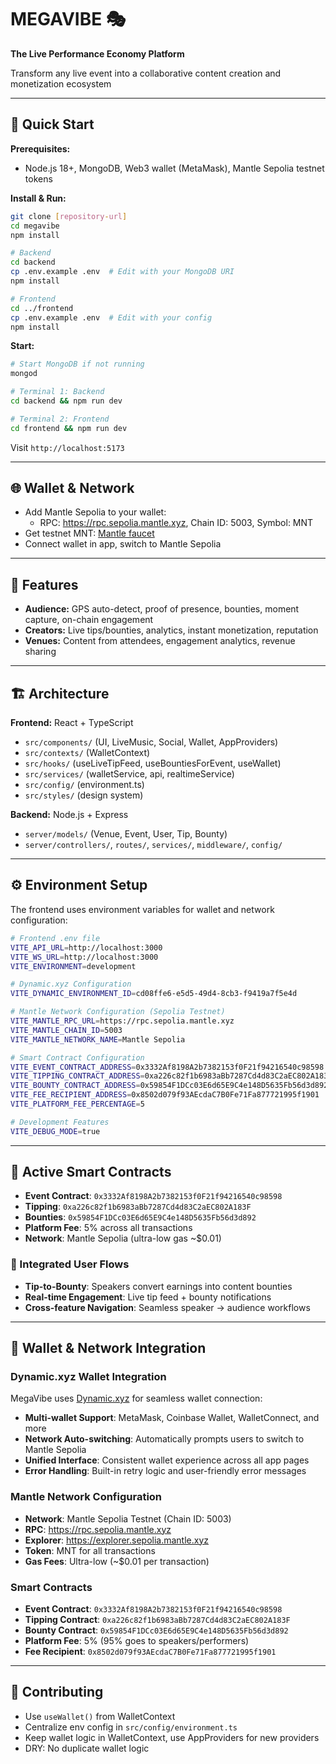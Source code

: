 # MEGAVIBE 🎭

**The Live Performance Economy Platform**

Transform any live event into a collaborative content creation and monetization ecosystem

---

## 🚀 Quick Start

**Prerequisites:**

- Node.js 18+, MongoDB, Web3 wallet (MetaMask), Mantle Sepolia testnet tokens

**Install & Run:**

```bash
git clone [repository-url]
cd megavibe
npm install

# Backend
cd backend
cp .env.example .env  # Edit with your MongoDB URI
npm install

# Frontend
cd ../frontend
cp .env.example .env  # Edit with your config
npm install
```

**Start:**

```bash
# Start MongoDB if not running
mongod

# Terminal 1: Backend
cd backend && npm run dev

# Terminal 2: Frontend
cd frontend && npm run dev
```

Visit `http://localhost:5173`

---

## 🌐 Wallet & Network

- Add Mantle Sepolia to your wallet:
  - RPC: https://rpc.sepolia.mantle.xyz, Chain ID: 5003, Symbol: MNT
- Get testnet MNT: [Mantle faucet](https://faucet.sepolia.mantle.xyz/)
- Connect wallet in app, switch to Mantle Sepolia

---

## 🎯 Features

- **Audience:** GPS auto-detect, proof of presence, bounties, moment capture, on-chain engagement
- **Creators:** Live tips/bounties, analytics, instant monetization, reputation
- **Venues:** Content from attendees, engagement analytics, revenue sharing

---

## 🏗️ Architecture

**Frontend:** React + TypeScript

- `src/components/` (UI, LiveMusic, Social, Wallet, AppProviders)
- `src/contexts/` (WalletContext)
- `src/hooks/` (useLiveTipFeed, useBountiesForEvent, useWallet)
- `src/services/` (walletService, api, realtimeService)
- `src/config/` (environment.ts)
- `src/styles/` (design system)

**Backend:** Node.js + Express

- `server/models/` (Venue, Event, User, Tip, Bounty)
- `server/controllers/`, `routes/`, `services/`, `middleware/`, `config/`

---

## ⚙️ Environment Setup

The frontend uses environment variables for wallet and network configuration:

```bash
# Frontend .env file
VITE_API_URL=http://localhost:3000
VITE_WS_URL=http://localhost:3000
VITE_ENVIRONMENT=development

# Dynamic.xyz Configuration
VITE_DYNAMIC_ENVIRONMENT_ID=cd08ffe6-e5d5-49d4-8cb3-f9419a7f5e4d

# Mantle Network Configuration (Sepolia Testnet)
VITE_MANTLE_RPC_URL=https://rpc.sepolia.mantle.xyz
VITE_MANTLE_CHAIN_ID=5003
VITE_MANTLE_NETWORK_NAME=Mantle Sepolia

# Smart Contract Configuration
VITE_EVENT_CONTRACT_ADDRESS=0x3332Af8198A2b7382153f0F21f94216540c98598
VITE_TIPPING_CONTRACT_ADDRESS=0xa226c82f1b6983aBb7287Cd4d83C2aEC802A183F
VITE_BOUNTY_CONTRACT_ADDRESS=0x59854F1DCc03E6d65E9C4e148D5635Fb56d3d892
VITE_FEE_RECIPIENT_ADDRESS=0x8502d079f93AEcdaC7B0Fe71Fa877721995f1901
VITE_PLATFORM_FEE_PERCENTAGE=5

# Development Features
VITE_DEBUG_MODE=true
```

---

## 🎯 Active Smart Contracts

- **Event Contract**: `0x3332Af8198A2b7382153f0F21f94216540c98598`
- **Tipping**: `0xa226c82f1b6983aBb7287Cd4d83C2aEC802A183F`
- **Bounties**: `0x59854F1DCc03E6d65E9C4e148D5635Fb56d3d892`
- **Platform Fee**: 5% across all transactions
- **Network**: Mantle Sepolia (ultra-low gas ~$0.01)

### 🔄 Integrated User Flows

- **Tip-to-Bounty**: Speakers convert earnings into content bounties
- **Real-time Engagement**: Live tip feed + bounty notifications
- **Cross-feature Navigation**: Seamless speaker → audience workflows

---

## 🔗 Wallet & Network Integration

### Dynamic.xyz Wallet Integration

MegaVibe uses [Dynamic.xyz](https://dynamic.xyz) for seamless wallet connection:

- **Multi-wallet Support**: MetaMask, Coinbase Wallet, WalletConnect, and more
- **Network Auto-switching**: Automatically prompts users to switch to Mantle Sepolia
- **Unified Interface**: Consistent wallet experience across all app pages
- **Error Handling**: Built-in retry logic and user-friendly error messages

### Mantle Network Configuration

- **Network**: Mantle Sepolia Testnet (Chain ID: 5003)
- **RPC**: https://rpc.sepolia.mantle.xyz
- **Explorer**: https://explorer.sepolia.mantle.xyz
- **Token**: MNT for all transactions
- **Gas Fees**: Ultra-low (~$0.01 per transaction)

### Smart Contracts

- **Event Contract**: `0x3332Af8198A2b7382153f0F21f94216540c98598`
- **Tipping Contract**: `0xa226c82f1b6983aBb7287Cd4d83C2aEC802A183F`
- **Bounty Contract**: `0x59854F1DCc03E6d65E9C4e148D5635Fb56d3d892`
- **Platform Fee**: 5% (95% goes to speakers/performers)
- **Fee Recipient**: `0x8502d079f93AEcdaC7B0Fe71Fa877721995f1901`

---

## 🤝 Contributing

- Use `useWallet()` from WalletContext
- Centralize env config in `src/config/environment.ts`
- Keep wallet logic in WalletContext, use AppProviders for new providers
- DRY: No duplicate wallet logic
